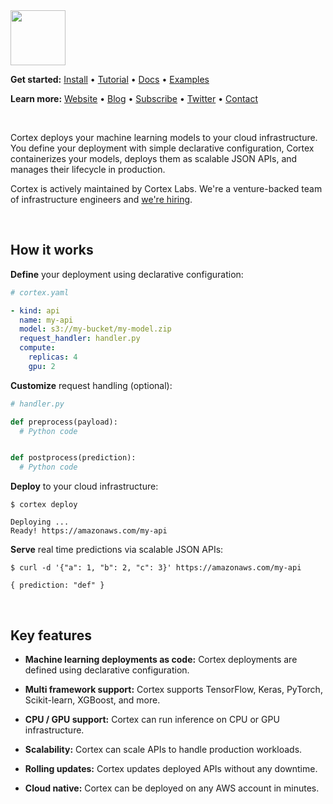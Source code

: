 <img src='https://s3-us-west-2.amazonaws.com/cortex-public/logo.png' height='88'>

<br>

**Get started:** [Install](https://docs.cortex.dev/install) • [Tutorial](https://docs.cortex.dev/tutorial) • <!-- CORTEX_VERSION_MINOR_STABLE e.g. https://docs.cortex.dev/v/0.2/ -->[Docs](https://docs.cortex.dev/v/0.5/) • <!-- CORTEX_VERSION_MINOR_STABLE -->[Examples](https://github.com/cortexlabs/cortex/tree/0.5/examples)

**Learn more:** [Website](https://cortex.dev) • [Blog](https://blog.cortex.dev) • [Subscribe](https://cortexlabs.us20.list-manage.com/subscribe?u=a1987373ab814f20961fd90b4&id=ae83491e1c) • [Twitter](https://twitter.com/cortex_deploy) • [Contact](mailto:hello@cortex.dev)

<br>

Cortex deploys your machine learning models to your cloud infrastructure. You define your deployment with simple declarative configuration, Cortex containerizes your models, deploys them as scalable JSON APIs, and manages their lifecycle in production.

Cortex is actively maintained by Cortex Labs. We're a venture-backed team of infrastructure engineers and [we're hiring](https://angel.co/cortex-labs-inc/jobs).

<br>

## How it works

**Define** your deployment using declarative configuration:

```yaml
# cortex.yaml

- kind: api
  name: my-api
  model: s3://my-bucket/my-model.zip
  request_handler: handler.py
  compute:
    replicas: 4
    gpu: 2
```

**Customize** request handling (optional):

```python
# handler.py

def preprocess(payload):
  # Python code


def postprocess(prediction):
  # Python code
```

**Deploy** to your cloud infrastructure:

```
$ cortex deploy

Deploying ...
Ready! https://amazonaws.com/my-api
```

**Serve** real time predictions via scalable JSON APIs:

```
$ curl -d '{"a": 1, "b": 2, "c": 3}' https://amazonaws.com/my-api

{ prediction: "def" }
```

<br>

## Key features

- **Machine learning deployments as code:** Cortex deployments are defined using declarative configuration.

- **Multi framework support:** Cortex supports TensorFlow, Keras, PyTorch, Scikit-learn, XGBoost, and more.

- **CPU / GPU support:** Cortex can run inference on CPU or GPU infrastructure.

- **Scalability:** Cortex can scale APIs to handle production workloads.

- **Rolling updates:** Cortex updates deployed APIs without any downtime.

- **Cloud native:** Cortex can be deployed on any AWS account in minutes.
